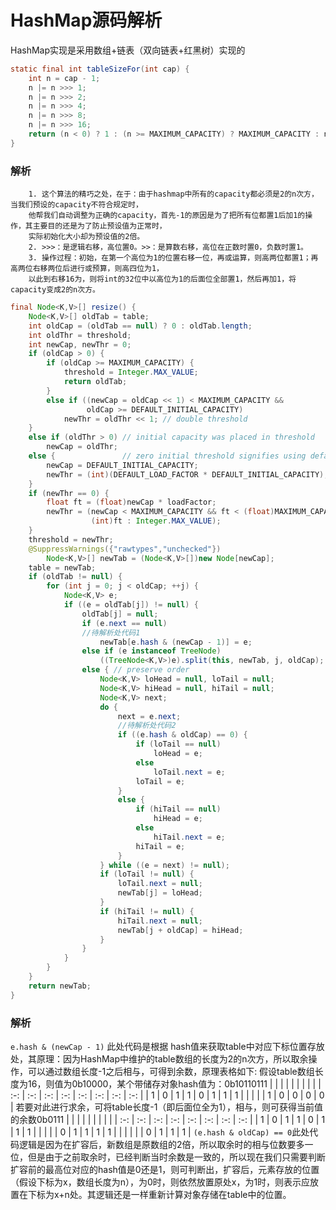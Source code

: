 # HashMap源码解析
HashMap实现是采用数组+链表（双向链表+红黑树）实现的
``` java
static final int tableSizeFor(int cap) {
    int n = cap - 1;
    n |= n >>> 1;
    n |= n >>> 2;
    n |= n >>> 4;
    n |= n >>> 8;
    n |= n >>> 16;
    return (n < 0) ? 1 : (n >= MAXIMUM_CAPACITY) ? MAXIMUM_CAPACITY : n + 1;
}
```
### 解析
        1. 这个算法的精巧之处，在于：由于hashmap中所有的capacity都必须是2的n次方，当我们预设的capacity不符合规定时，  
        他帮我们自动调整为正确的capacity，首先-1的原因是为了把所有位都置1后加1的操作，其主要目的还是为了防止预设值为正常时，  
        实际初始化大小却为预设值的2倍。  
        2. >>>：是逻辑右移，高位置0。>>：是算数右移，高位在正数时置0，负数时置1。  
        3. 操作过程：初始，在第一个高位为1的位置右移一位，再或运算，则高两位都置1；再高两位右移两位后进行或预算，则高四位为1，  
        以此到右移16为，则将int的32位中以高位为1的后面位全部置1，然后再加1，将capacity变成2的n次方。  

```java
final Node<K,V>[] resize() {
    Node<K,V>[] oldTab = table;
    int oldCap = (oldTab == null) ? 0 : oldTab.length;
    int oldThr = threshold;
    int newCap, newThr = 0;
    if (oldCap > 0) {
        if (oldCap >= MAXIMUM_CAPACITY) {
            threshold = Integer.MAX_VALUE;
            return oldTab;
        }
        else if ((newCap = oldCap << 1) < MAXIMUM_CAPACITY &&
                 oldCap >= DEFAULT_INITIAL_CAPACITY)
            newThr = oldThr << 1; // double threshold
    }
    else if (oldThr > 0) // initial capacity was placed in threshold
        newCap = oldThr;
    else {               // zero initial threshold signifies using defaults
        newCap = DEFAULT_INITIAL_CAPACITY;
        newThr = (int)(DEFAULT_LOAD_FACTOR * DEFAULT_INITIAL_CAPACITY);
    }
    if (newThr == 0) {
        float ft = (float)newCap * loadFactor;
        newThr = (newCap < MAXIMUM_CAPACITY && ft < (float)MAXIMUM_CAPACITY ?
                  (int)ft : Integer.MAX_VALUE);
    }
    threshold = newThr;
    @SuppressWarnings({"rawtypes","unchecked"})
        Node<K,V>[] newTab = (Node<K,V>[])new Node[newCap];
    table = newTab;
    if (oldTab != null) {
        for (int j = 0; j < oldCap; ++j) {
            Node<K,V> e;
            if ((e = oldTab[j]) != null) {
                oldTab[j] = null;
                if (e.next == null)
                //待解析处代码1
                    newTab[e.hash & (newCap - 1)] = e;
                else if (e instanceof TreeNode)
                    ((TreeNode<K,V>)e).split(this, newTab, j, oldCap);
                else { // preserve order
                    Node<K,V> loHead = null, loTail = null;
                    Node<K,V> hiHead = null, hiTail = null;
                    Node<K,V> next;
                    do {
                        next = e.next;
                        //待解析处代码2
                        if ((e.hash & oldCap) == 0) {
                            if (loTail == null)
                                loHead = e;
                            else
                                loTail.next = e;
                            loTail = e;
                        }
                        else {
                            if (hiTail == null)
                                hiHead = e;
                            else
                                hiTail.next = e;
                            hiTail = e;
                        }
                    } while ((e = next) != null);
                    if (loTail != null) {
                        loTail.next = null;
                        newTab[j] = loHead;
                    }
                    if (hiTail != null) {
                        hiTail.next = null;
                        newTab[j + oldCap] = hiHead;
                    }
                }
            }
        }
    }
    return newTab;
}
```
### 解析
``e.hash & (newCap - 1)``
此处代码是根据 hash值来获取table中对应下标位置存放处，其原理：因为HashMap中维护的table数组的长度为2的n次方，所以取余操作，可以通过数组长度-1之后相与，可得到余数，原理表格如下:
假设table数组长度为16，则值为0b10000，某个带储存对象hash值为：0b10110111
|     |     |     |     |     |     |     |     |
| :-: | :-: | :-: | :-: | :-: | :-: | :-: | :-: |
|  1   |   0  |   1  |  1   |  0   |  1   |  1   |   1  |
|     |     |     |   1  |  0   |  0   |   0  |   0  |
若要对此进行求余，可将table长度-1（即后面位全为1），相与，则可获得当前值的余数0b0111
|     |     |     |     |     |     |     |     |
| :-: | :-: | :-: | :-: | :-: | :-: | :-: | :-: |
|  1   |   0  |   1  |  1   |  0   |  1   |  1   |   1  |
|     |     |     |   0  |  1   |  1   |   1  |   1  |
|     |     |     |     |  0   |  1   |   1  |   1  |
``(e.hash & oldCap) == 0``此处代码逻辑是因为在扩容后，新数组是原数组的2倍，所以取余时的相与位数要多一位，但是由于之前取余时，已经判断当时余数是一致的，所以现在我们只需要判断扩容前的最高位对应的hash值是0还是1，则可判断出，扩容后，元素存放的位置（假设下标为x，数组长度为n），为0时，则依然放置原处x，为1时，则表示应放置在下标为x+n处。其逻辑还是一样重新计算对象存储在table中的位置。